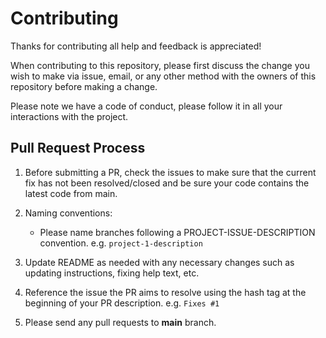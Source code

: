 # Contributing

Thanks for contributing all help and feedback is appreciated!

When contributing to this repository, please first discuss the change you wish to make via issue,
email, or any other method with the owners of this repository before making a change. 

Please note we have a code of conduct, please follow it in all your interactions with the project.

## Pull Request Process

1.  Before submitting a PR, check the issues to make sure that the current fix has not been resolved/closed and be sure your code contains the latest code from main.
2.  Naming conventions:

    - Please name branches following a PROJECT-ISSUE-DESCRIPTION convention. e.g. `project-1-description` 

3.  Update README as needed with any necessary changes such as updating instructions, fixing help text, etc.
4.  Reference the issue the PR aims to resolve using the hash tag at the beginning of your PR description. e.g. `Fixes #1`
5.  Please send any pull requests to **main** branch.